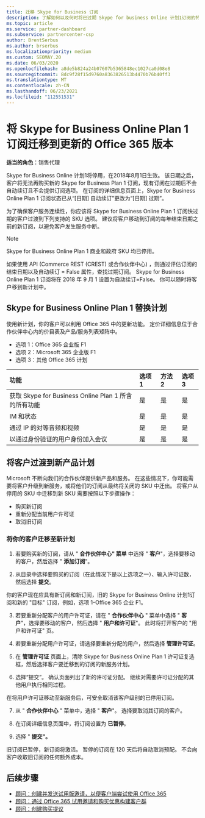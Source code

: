 ```yaml
---
title: 迁移 Skype for Business 订阅
description: 了解如何以及何时将已过期 Skype for business Online 计划1订阅的特定客户迁移到新的 Office 365 版本。
ms.topic: article
ms.service: partner-dashboard
ms.subservice: partnercenter-csp
author: BrentSerbus
ms.author: brserbus
ms.localizationpriority: medium
ms.custom: SEOMAY.20
ms.date: 06/03/2020
ms.openlocfilehash: a8de5b824a24b07607b5365848ec1027ca0d08e8
ms.sourcegitcommit: 8dc9f28f15d9760a8363826513b4470b76b40ff3
ms.translationtype: MT
ms.contentlocale: zh-CN
ms.lasthandoff: 06/23/2021
ms.locfileid: "112551531"
---
```

# <a name="migrate-skype-for-business-online-plan-1-subscriptions-to-newer-office-365-versions"></a>将 Skype for Business Online Plan 1 订阅迁移到更新的 Office 365 版本

**适当的角色**：销售代理

Skype for Business Online 计划1将停用，在2018年8月1日生效。 该日期之后，客户将无法再购买新的 Skype for Business Plan 1 订阅，现有订阅在过期后不会自动续订且不会提供订阅选项。 在订阅的详细信息页面上，Skype for Business Online Plan 1 订阅状态已从“[日期] 自动续订”更改为“[日期] 过期”。  

为了确保客户服务连续性，你应该将 Skype for Business Online Plan 1 订阅快过期的客户过渡到下列支持的 SKU 选项。 建议将客户移动到订阅的每年结束日期之前的新订阅，以避免客户发生服务中断。 

>[!NOTE]
>Skype for Business Online Plan 1 商业和政府 SKU 均已停用。

如果使用 API (Commerce REST (CREST) 或合作伙伴中心) ，则通过评估订阅的结束日期以及自动续订 = False 属性，查找过期订阅。 Skype for Business Online Plan 1 订阅将在 2018 年 9 月 1 设置为自动续订=False。 你可以随时将客户移到新计划中。 

## <a name="skype-for-business-online-plan-1-replacement-plans"></a>Skype for Business Online Plan 1 替换计划

使用新计划，你的客户可以利用 Office 365 中的更新功能。 定价详细信息位于合作伙伴中心内的价目表及产品/服务列表矩阵中。 

- 选项 1：Office 365 企业版 F1
- 选项 2：Microsoft 365 企业版 F1
- 选项 3：其他 Office 365 计划

|**功能**    |**选项 1**   |**方法 2**   |**选项3**   |
|:-----------------|:-----------------|:-------------|:------------|
|获取 Skype for Business Online Plan 1 所含的所有功能|是   |是   |是   |
|IM 和状态 |是   |是   |是   |
|通过 IP 的对等音频和视频|是   |是   |是   
|以通过身份验证的用户身份加入会议| 是   |是   |是   |

## <a name="transition-customers-to-new-product-plans"></a>将客户过渡到新产品计划

Microsoft 不断向我们的合作伙伴提供新产品和服务。 在这些情况下，你可能需要将客户升级到新服务，或将他们的订阅从最终将关闭的 SKU 中迁出。 将客户从停用的 SKU 中迁移到新 SKU 需要按照以下步骤操作：

- 购买新订阅
- 重新分配当前用户许可证
- 取消旧订阅

### <a name="migrate-your-customers-to-new-plans"></a>将你的客户迁移至新计划

1. 若要购买新的订阅，请从 " **合作伙伴中心" 菜单** 中选择 " **客户**"，选择要移动的客户，然后选择 " **添加订阅**"。

2. 从目录中选择要购买的订阅（在此情况下是以上选项之一）、输入许可证数，然后选择 **提交**。 

你的客户现在应具有新订阅和新订阅，旧的 Skype for Business Online 计划1订阅和新的 "目标" 订阅，例如，选项 1-Office 365 企业 F1。

3. 若要重新分配客户的用户许可证，请在 " **合作伙伴中心** " 菜单中选择 " **客户**"，选择要移动的客户，然后选择 " **用户和许可证**"。 此时将打开客户的 "用户和许可证" 页。

4. 若要重新分配用户许可证，请选择要重新分配的用户，然后选择 **管理许可证**。

5. 在 **管理许可证** 页面上，清除 Skype for Business Online Plan 1 许可证复选框，然后选择客户要迁移到的订阅的新服务计划。

6. 选择“提交”。 确认页面列出了新的许可证分配。 继续对需要许可证分配的其他用户执行相同过程。

在将用户许可证移动至新服务后，可安全取消该客户级别的已停用订阅。

7. 从 " **合作伙伴中心** " 菜单中，选择 " **客户**"。 选择要取消其订阅的客户。

8. 在订阅详细信息页面中，将订阅设置为 **已暂停**。

9. 选择 " **提交"。**

旧订阅已暂停，新订阅将激活。 暂停的订阅在 120 天后将自动取消预配。 不会向客户收取旧订阅的任何额外成本。

## <a name="next-steps"></a>后续步骤

- [顾问：创建并发送试用版邀请，以便客户端尝试使用 Office 365](advisors-create-a-trial-invitation.md)
- [顾问：通过 Office 365 试用邀请和购买优惠构建客户群](advisors-build-your-business.md)
- [顾问：创建购买提议](advisor-create-a-purchase-offer.md)
